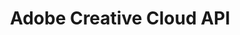 ---
keywords:
- Creative Cloud API
- API Documentation
title: Adobe Creative Cloud API
frameSrc: https://neat-dragonfly-75.redoc.ly/
---